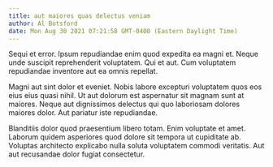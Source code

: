 ```yaml
---
title: aut maiores quas delectus veniam
author: Al Botsford
date: Mon Aug 30 2021 07:21:58 GMT-0400 (Eastern Daylight Time)
---
```

Sequi et error. Ipsum repudiandae enim quod expedita ea magni et. Neque unde suscipit reprehenderit voluptatem. Qui et aut. Cum voluptatem repudiandae inventore aut ea omnis repellat.

 Magni aut sint dolor et eveniet. Nobis labore excepturi voluptatem quos eos eius eius quasi nihil. Ut aut dolorum est aspernatur sit magnam sunt at maiores. Neque aut dignissimos delectus qui quo laboriosam dolores maiores dolor. Aut pariatur iste repudiandae.

 Blanditiis dolor quod praesentium libero totam. Enim voluptate et amet. Laborum quidem asperiores quod dolore sit tempora ut cupiditate ab. Voluptas architecto explicabo nulla soluta voluptatem commodi veritatis. Aut aut recusandae dolor fugiat consectetur.
